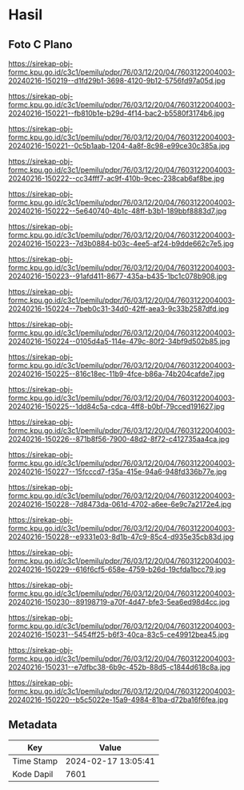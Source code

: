 # Hasil

## Foto C Plano

https://sirekap-obj-formc.kpu.go.id/c3c1/pemilu/pdpr/76/03/12/20/04/7603122004003-20240216-150219--d1fd29b1-3698-4120-9b12-5756fd97a05d.jpg

https://sirekap-obj-formc.kpu.go.id/c3c1/pemilu/pdpr/76/03/12/20/04/7603122004003-20240216-150221--fb810b1e-b29d-4f14-bac2-b5580f3174b6.jpg

https://sirekap-obj-formc.kpu.go.id/c3c1/pemilu/pdpr/76/03/12/20/04/7603122004003-20240216-150221--0c5b1aab-1204-4a8f-8c98-e99ce30c385a.jpg

https://sirekap-obj-formc.kpu.go.id/c3c1/pemilu/pdpr/76/03/12/20/04/7603122004003-20240216-150222--cc34fff7-ac9f-410b-9cec-238cab6af8be.jpg

https://sirekap-obj-formc.kpu.go.id/c3c1/pemilu/pdpr/76/03/12/20/04/7603122004003-20240216-150222--5e640740-4b1c-48ff-b3b1-189bbf8883d7.jpg

https://sirekap-obj-formc.kpu.go.id/c3c1/pemilu/pdpr/76/03/12/20/04/7603122004003-20240216-150223--7d3b0884-b03c-4ee5-af24-b9dde662c7e5.jpg

https://sirekap-obj-formc.kpu.go.id/c3c1/pemilu/pdpr/76/03/12/20/04/7603122004003-20240216-150223--91afd411-8677-435a-b435-1bc1c078b908.jpg

https://sirekap-obj-formc.kpu.go.id/c3c1/pemilu/pdpr/76/03/12/20/04/7603122004003-20240216-150224--7beb0c31-34d0-42ff-aea3-9c33b2587dfd.jpg

https://sirekap-obj-formc.kpu.go.id/c3c1/pemilu/pdpr/76/03/12/20/04/7603122004003-20240216-150224--0105d4a5-114e-479c-80f2-34bf9d502b85.jpg

https://sirekap-obj-formc.kpu.go.id/c3c1/pemilu/pdpr/76/03/12/20/04/7603122004003-20240216-150225--816c18ec-11b9-4fce-b86a-74b204cafde7.jpg

https://sirekap-obj-formc.kpu.go.id/c3c1/pemilu/pdpr/76/03/12/20/04/7603122004003-20240216-150225--1dd84c5a-cdca-4ff8-b0bf-79cced191627.jpg

https://sirekap-obj-formc.kpu.go.id/c3c1/pemilu/pdpr/76/03/12/20/04/7603122004003-20240216-150226--871b8f56-7900-48d2-8f72-c412735aa4ca.jpg

https://sirekap-obj-formc.kpu.go.id/c3c1/pemilu/pdpr/76/03/12/20/04/7603122004003-20240216-150227--15fcccd7-f35a-415e-94a6-948fd336b77e.jpg

https://sirekap-obj-formc.kpu.go.id/c3c1/pemilu/pdpr/76/03/12/20/04/7603122004003-20240216-150228--7d8473da-061d-4702-a6ee-6e9c7a2172e4.jpg

https://sirekap-obj-formc.kpu.go.id/c3c1/pemilu/pdpr/76/03/12/20/04/7603122004003-20240216-150228--e9331e03-8d1b-47c9-85c4-d935e35cb83d.jpg

https://sirekap-obj-formc.kpu.go.id/c3c1/pemilu/pdpr/76/03/12/20/04/7603122004003-20240216-150229--616f6cf5-658e-4759-b26d-19cfda1bcc79.jpg

https://sirekap-obj-formc.kpu.go.id/c3c1/pemilu/pdpr/76/03/12/20/04/7603122004003-20240216-150230--89198719-a70f-4d47-bfe3-5ea6ed98d4cc.jpg

https://sirekap-obj-formc.kpu.go.id/c3c1/pemilu/pdpr/76/03/12/20/04/7603122004003-20240216-150231--5454ff25-b6f3-40ca-83c5-ce49912bea45.jpg

https://sirekap-obj-formc.kpu.go.id/c3c1/pemilu/pdpr/76/03/12/20/04/7603122004003-20240216-150231--e7dfbc38-6b9c-452b-88d5-c1844d618c8a.jpg

https://sirekap-obj-formc.kpu.go.id/c3c1/pemilu/pdpr/76/03/12/20/04/7603122004003-20240216-150220--b5c5022e-15a9-4984-81ba-d72ba16f6fea.jpg


## Metadata

| Key        | Value               |
| ---------- | ------------------- |
| Time Stamp | 2024-02-17 13:05:41 |
| Kode Dapil | 7601                |



